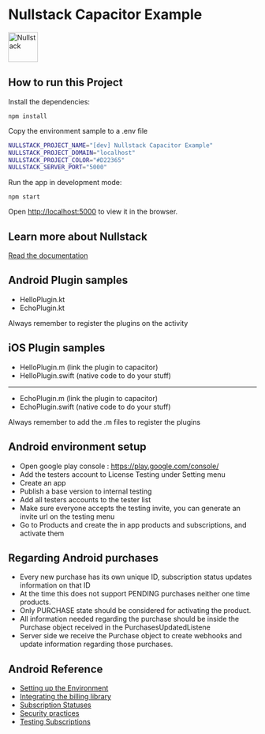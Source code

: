 # Nullstack Capacitor Example

<img src='https://raw.githubusercontent.com/nullstack/nullstack/master/nullstack.png' height='60' alt='Nullstack' />

## How to run this Project

Install the dependencies:

`npm install`

Copy the environment sample to a .env file

```sh
NULLSTACK_PROJECT_NAME="[dev] Nullstack Capacitor Example"
NULLSTACK_PROJECT_DOMAIN="localhost"
NULLSTACK_PROJECT_COLOR="#D22365"
NULLSTACK_SERVER_PORT="5000"
```

Run the app in development mode:

`npm start`

Open [http://localhost:5000](http://localhost:5000) to view it in the browser.

## Learn more about Nullstack

[Read the documentation](https://nullstack.app/documentation)


## Android Plugin samples

 - HelloPlugin.kt
 - EchoPlugin.kt

Always remember to register the plugins on the activity


## iOS Plugin samples
 - HelloPlugin.m (link the plugin to capacitor)
 - HelloPlugin.swift (native code to do your stuff)
 ---------------------------------------------------
 - EchoPlugin.m (link the plugin to capacitor)
 - EchoPlugin.swift (native code to do your stuff)

Always remember to add the .m files to register the plugins

## Android environment setup

- Open google play console : https://play.google.com/console/
- Add the testers account to License Testing under Setting menu
- Create an app
- Publish a base version to internal testing
- Add all testers accounts to the tester list
- Make sure everyone accepts the testing invite, you can generate an invite url on the testing menu
- Go to Products and create the in app products and subscriptions, and activate them

## Regarding Android purchases

- Every new purchase has its own unique ID, subscription status updates information on that ID
- At the time this does not support PENDING purchases neither one time products.
- Only PURCHASE state should be considered for activating the product.
- All information needed regarding the purchase should be inside the Purchase object received in the PurchasesUpdatedListene
- Server side we receive the Purchase object to create webhooks and update information regarding those purchases.

## Android Reference

- [Setting up the Environment](https://developer.android.com/google/play/billing/getting-ready)
- [Integrating the billing library](https://developer.android.com/google/play/billing/integrate)
- [Subscription Statuses](https://developer.android.com/google/play/billing/subscriptions)
- [Security practices](https://developer.android.com/google/play/billing/security)
- [Testing Subscriptions](https://qonversion.io/blog/the-ultimate-guide-to-subscription-testing-on-android/)